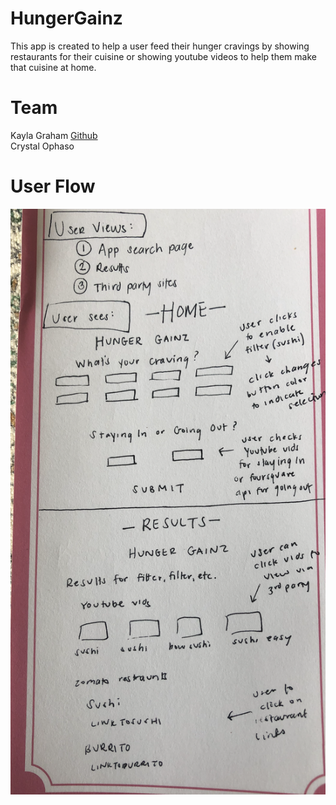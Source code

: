 # HungerGainz

This app is created to help a user feed their hunger cravings by showing restaurants for their cuisine or showing youtube videos to help them make that cuisine at home.


# Team
Kayla Graham <a href="https://github.com/kaylajaograham">Github</a>
<br>
Crystal Ophaso

# User Flow
<p align="center"><img src="img/user_flow.png" /></p>




